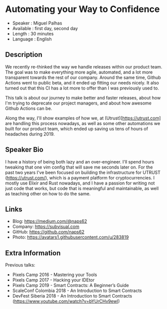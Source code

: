 Automating your Way to Confidence
=================================================

* Speaker   : Miguel Palhas
* Available : first day, second day
* Length    : 30 minutes
* Language  : English

Description
-----------

We recently re-thinked the way we handle releases within our product team. The goal was to make everything more agile, automated, and a lot more transparent towards the rest of our company.
Around the same time, Github Actions went to public beta, and it ended up fitting our needs nicely. It also turned out that this CI has a lot more to offer than I was previously used to.

This talk is about our journey to make better and faster releases, about how I'm trying to deprecate our project managers, and about how awesome Github Actions can be.

Along the way, I'll show examples of how we, at (Utrust)[https://utrust.com] are handling this process nowadays, as well as some other automations we built for our product team, which ended up saving us tens of hours of headaches during 2019.

Speaker Bio
-----------

I have a history of being both lazy and an over-engineer. I'll spend hours
tweaking that one vim config that will save me seconds later on.
For the past two years I've been focused on building the infrastructure for UTRUST (https://utrust.com/), which is a payment platform for cryptocurrencies.
I mostly use Elixir and Rust nowadays, and I have a passion for writing not just
code that works, but code that is meaningful and maintainable, as well as
teaching other on how to do the same.

Links
-----

* Blog: https://medium.com/@naps62
* Company: https://subvisual.com
* GitHub: https://github.com/naps62
* Photo: https://avatars1.githubusercontent.com/u/283819

Extra Information
-----------------

Previous talks:

* Pixels Camp 2016 - Mastering your Tools
* Pixels Camp 2017 - Hacking your IDEtor
* Pixels Camp 2019 - Smart Contracts: A Beginner’s Guide
* ScaleConf Colombia 2018 - An Introduction to Smart Contracts
* DevFest Siberia 2018 - An Introduction to Smart Contracts (https://www.youtube.com/watch?v=bYUrCHv9ewI)
